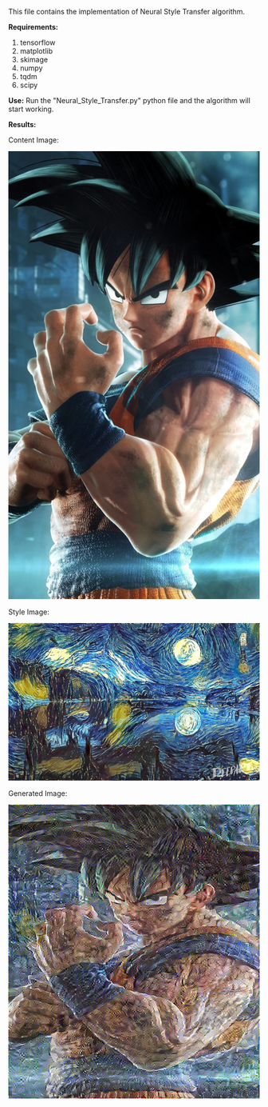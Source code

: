 This file contains the implementation of Neural Style Transfer algorithm.

**Requirements:**

1. tensorflow
2. matplotlib
3. skimage
4. numpy
5. tqdm
6. scipy

**Use:**
Run the "Neural_Style_Transfer.py" python file and the algorithm will start working.

**Results:**

Content Image:

![](disp_images/content_image.jpg)


Style Image:

![](disp_images/style_image.jpg)


Generated Image:

![](disp_images/generated_image.jpg)
